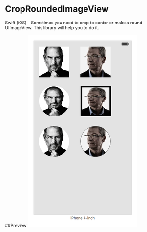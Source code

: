 # CropRoundedImageView
Swift (iOS) - Sometimes you need to crop to center or make a round UIImageView. This library will help you to do it.

##Preview
![](https://github.com/jjlabella/CropRoundedImageView/blob/master/CropRoundedImageView/PreviewFinal.png)
